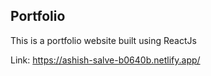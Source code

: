 ## Portfolio

This is a portfolio website built using ReactJs

Link: https://ashish-salve-b0640b.netlify.app/

